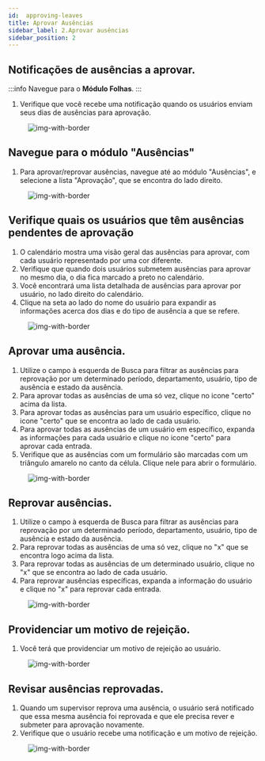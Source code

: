 ```yaml
---
id:  approving-leaves
title: Aprovar Ausências
sidebar_label: 2.Aprovar ausências
sidebar_position: 2
---
```


## Notificações de ausências a aprovar.

:::info
Navegue para o **Módulo Folhas**. 
:::

1. Verifique que você recebe uma notificação quando os usuários enviam seus dias de ausências para aprovação.

<figure>

![img-with-border](/img/university/leaves/approve-leaves10.png)
<figcaption></figcaption>
</figure>


## Navegue para o módulo "Ausências"

1. Para aprovar/reprovar ausências, navegue até ao módulo "Ausências", e selecione a lista "Aprovação", que se encontra do lado direito.

<figure>

![img-with-border](/img/university/leaves/approve-leaves1.png)
<figcaption></figcaption>
</figure>


## Verifique quais os usuários que têm ausências pendentes de aprovação

1. O calendário mostra uma visão geral das ausências para aprovar, com cada usuário representado por uma cor diferente.
2. Verifique que quando dois usuários submetem ausências para aprovar no mesmo dia, o dia fica marcado a preto no calendário.
3. Você encontrará uma lista detalhada de ausências para aprovar por usuário, no lado direito do calendário.
4. Clique na seta ao lado do nome do usuário para expandir as informações acerca dos dias e do tipo de ausência a que se refere.

<figure>

![img-with-border](/img/university/leaves/approve-leaves2.png)
<figcaption></figcaption>
</figure>


## Aprovar uma ausência.

1. Utilize o campo à esquerda de Busca para filtrar as ausências para reprovação por um determinado período, departamento, usuário, tipo de ausência e estado da ausência.
2. Para aprovar todas as ausências de uma só vez, clique no icone "certo" acima da lista.
3. Para aprovar todas as ausências para um usuário específico, clique no icone "certo"  que se encontra ao lado de cada usuário.
4. Para aprovar todas as ausências de um usuário em específico, expanda as informações para cada usuário e clique no icone "certo" para aprovar cada entrada.
5. Verifique que as ausências com um formulário são marcadas com um triângulo amarelo no canto da célula. Clique nele para abrir o formulário.

<figure>

![img-with-border](/img/university/leaves/approve-leaves3.png)
<figcaption></figcaption>
</figure>

## Reprovar ausências.

1. Utilize o campo à esquerda de Busca para filtrar as ausências para reprovação por um determinado período, departamento, usuário, tipo de ausência e estado da ausência.
2. Para reprovar todas as ausências de uma só vez, clique no "x" que se encontra logo acima da lista.
3. Para reprovar todas as ausências de um determinado usuário, clique no "x" que se encontra ao lado de cada usuário.
4. Para reprovar ausências específicas, expanda a informação do usuário e clique no "x" para reprovar cada entrada.


<figure>

![img-with-border](/img/university/leaves/approve-leaves4.png)
<figcaption></figcaption>
</figure>

  
## Providenciar um motivo de rejeição.


1. Você terá que providenciar um motivo de rejeição ao usuário.


<figure>

![img-with-border](/img/university/leaves/approve-leaves5.png)
<figcaption> </figcaption>
</figure>


## Revisar ausências reprovadas.

1. Quando um supervisor reprova uma ausência, o usuário será notificado que essa mesma ausência foi reprovada e que ele precisa rever e submeter para aprovação novamente.
2. Verifique que o usuário recebe uma notificação e um motivo de rejeição.

<figure>

![img-with-border](/img/university/leaves/approve-leaves6.png)
<figcaption> </figcaption>
</figure>
